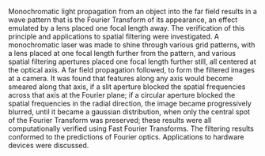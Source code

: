Monochromatic light propagation from an object into the far field results in a wave pattern that is the Fourier Transform of its appearance, an effect emulated by a lens placed one focal length away. The verification of this principle and applications to spatial filtering were investigated. A monochromatic laser was made to shine through various grid patterns, with a lens placed at one focal length further from the pattern, and various spatial filtering apertures placed one focal length further still, all centered at the optical axis. A far field propagation followed, to form the filtered images at a camera. It was found that features along any axis would become smeared along that axis, if a slit aperture blocked the spatial frequencies across that axis at the Fourier plane; if a circular aperture blocked the spatial frequencies in the radial direction, the image became progressively blurred, until it became a gaussian distribution, when only the central spot of the Fourier Transform was preserved; these results were all computationally verified using Fast Fourier Transforms. The filtering results conformed to the predictions of Fourier optics. Applications to hardware devices were discussed. 